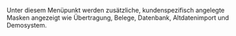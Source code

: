 
Unter diesem Menüpunkt werden zusätzliche, kundenspezifisch angelegte Masken angezeigt wie Übertragung, Belege, Datenbank, Altdatenimport und Demosystem.
